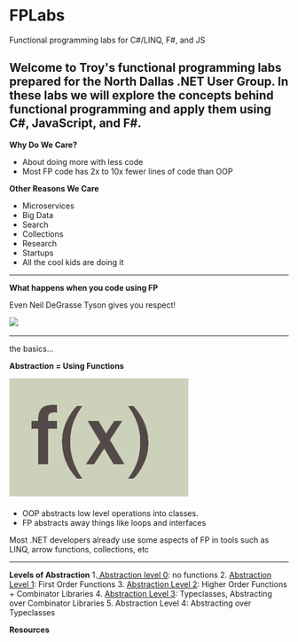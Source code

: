 # FPLabs
Functional programming labs for C#/LINQ, F#, and JS

Welcome to Troy's functional programming labs prepared for the North Dallas .NET User Group.  In these labs we will explore the concepts behind functional programming and apply them using C#, JavaScript, and F#.
---

**Why Do We Care?**
* About doing more with less code
* Most FP code has 2x to 10x fewer lines of code than OOP

**Other Reasons We Care**
* Microservices
* Big Data
* Search
* Collections
* Research
* Startups
* All the cool kids are doing it

---

**What happens when you code using FP**

Even Neil DeGrasse Tyson gives you respect!

![](https://img.memesuper.com/2ae89fb1ccde0b60e347c4b2ebaa8248_neil-degrasse-tyson-meme-memesuper-neil-degrasse-tyson-badass-meme_625-444.jpeg)

---
the basics...


**Abstraction = Using Functions**

![f(x)](./Images/bigfunction.jpg)

* OOP abstracts low level operations into classes.  
* FP abstracts away things like loops and interfaces

Most .NET developers already use some aspects of FP in tools such as LINQ, arrow functions, collections, etc

---

**Levels of Abstraction**
1.[ Abstraction level 0](./Level0.md):  no functions
2. [Abstraction Level 1](./Level1.md):  First Order Functions
3. [Abstraction Level 2](./Level2.md): Higher Order Functions + Combinator Libraries
4. [Abstraction Level 3](./Level3.md): Typeclasses, Abstracting over Combinator Libraries
5. Abstraction Level 4:  Abstracting over Typeclasses


**Resources**
